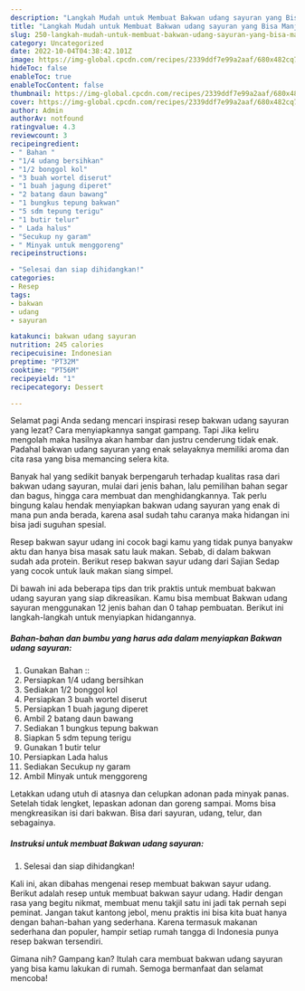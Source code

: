 ```yaml
---
description: "Langkah Mudah untuk Membuat Bakwan udang sayuran yang Bisa Manjain Lidah, Buat Buka Puasa}"
title: "Langkah Mudah untuk Membuat Bakwan udang sayuran yang Bisa Manjain Lidah, Buat Buka Puasa}"
slug: 250-langkah-mudah-untuk-membuat-bakwan-udang-sayuran-yang-bisa-manjain-lidah-buat-buka-puasa
category: Uncategorized
date: 2022-10-04T04:38:42.101Z
image: https://img-global.cpcdn.com/recipes/2339ddf7e99a2aaf/680x482cq70/bakwan-udang-sayuran-foto-resep-utama.jpg
hideToc: false
enableToc: true
enableTocContent: false
thumbnail: https://img-global.cpcdn.com/recipes/2339ddf7e99a2aaf/680x482cq70/bakwan-udang-sayuran-foto-resep-utama.jpg
cover: https://img-global.cpcdn.com/recipes/2339ddf7e99a2aaf/680x482cq70/bakwan-udang-sayuran-foto-resep-utama.jpg
author: Admin
authorAv: notfound
ratingvalue: 4.3
reviewcount: 3
recipeingredient:
- " Bahan "
- "1/4 udang bersihkan"
- "1/2 bonggol kol"
- "3 buah wortel diserut"
- "1 buah jagung diperet"
- "2 batang daun bawang"
- "1 bungkus tepung bakwan"
- "5 sdm tepung terigu"
- "1 butir telur"
- " Lada halus"
- "Secukup ny garam"
- " Minyak untuk menggoreng"
recipeinstructions:

- "Selesai dan siap dihidangkan!"
categories:
- Resep
tags:
- bakwan
- udang
- sayuran

katakunci: bakwan udang sayuran 
nutrition: 245 calories
recipecuisine: Indonesian
preptime: "PT32M"
cooktime: "PT56M"
recipeyield: "1"
recipecategory: Dessert

---
```



Selamat pagi Anda sedang mencari inspirasi resep bakwan udang sayuran yang lezat? Cara menyiapkannya sangat gampang. Tapi Jika keliru mengolah maka hasilnya akan hambar dan justru cenderung tidak enak. Padahal bakwan udang sayuran yang enak selayaknya memiliki aroma dan cita rasa yang bisa memancing selera kita.


Banyak hal yang sedikit banyak berpengaruh terhadap kualitas rasa dari bakwan udang sayuran, mulai dari jenis bahan, lalu pemilihan bahan segar dan bagus, hingga cara membuat dan menghidangkannya. Tak perlu bingung kalau hendak menyiapkan bakwan udang sayuran yang enak di mana pun anda berada, karena asal sudah tahu caranya maka hidangan ini bisa jadi suguhan spesial.

Resep bakwan sayur udang ini cocok bagi kamu yang tidak punya banyakw aktu dan hanya bisa masak satu lauk makan. Sebab, di dalam bakwan sudah ada protein. Berikut resep bakwan sayur udang dari Sajian Sedap yang cocok untuk lauk makan siang simpel.


Di bawah ini ada beberapa tips dan trik praktis untuk membuat bakwan udang sayuran yang siap dikreasikan. Kamu bisa membuat Bakwan udang sayuran menggunakan 12 jenis bahan dan 0 tahap pembuatan. Berikut ini langkah-langkah untuk menyiapkan hidangannya.

<!--inarticleads1-->

##### Bahan-bahan dan bumbu yang harus ada dalam menyiapkan Bakwan udang sayuran:

1. Gunakan  Bahan ::
1. Persiapkan 1/4 udang bersihkan
1. Sediakan 1/2 bonggol kol
1. Persiapkan 3 buah wortel diserut
1. Persiapkan 1 buah jagung diperet
1. Ambil 2 batang daun bawang
1. Sediakan 1 bungkus tepung bakwan
1. Siapkan 5 sdm tepung terigu
1. Gunakan 1 butir telur
1. Persiapkan  Lada halus
1. Sediakan Secukup ny garam
1. Ambil  Minyak untuk menggoreng


Letakkan udang utuh di atasnya dan celupkan adonan pada minyak panas. Setelah tidak lengket, lepaskan adonan dan goreng sampai. Moms bisa mengkreasikan isi dari bakwan. Bisa dari sayuran, udang, telur, dan sebagainya. 

<!--inarticleads2-->

##### Instruksi untuk membuat Bakwan udang sayuran:


1. Selesai dan siap dihidangkan!

Kali ini, akan dibahas mengenai resep membuat bakwan sayur udang. Berikut adalah resep untuk membuat bakwan sayur udang. Hadir dengan rasa yang begitu nikmat, membuat menu takjil satu ini jadi tak pernah sepi peminat. Jangan takut kantong jebol, menu praktis ini bisa kita buat hanya dengan bahan-bahan yang sederhana. Karena termasuk makanan sederhana dan populer, hampir setiap rumah tangga di Indonesia punya resep bakwan tersendiri. 

Gimana nih? Gampang kan? Itulah cara membuat bakwan udang sayuran yang bisa kamu lakukan di rumah. Semoga bermanfaat dan selamat mencoba!
